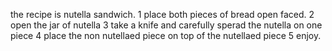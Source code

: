  the recipe is nutella sandwich.
 1 place both pieces of bread open faced. 
 2 open the jar of nutella
 3  take a knife and carefully sperad the nutella on one piece
 4 place the non nutellaed piece on top of the nutellaed piece
 5 enjoy.